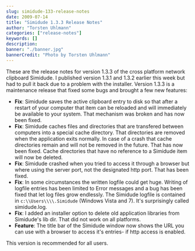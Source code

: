 ```yaml
---
slug: simidude-133-release-notes
date: 2009-07-14
title: "Simidude 1.3.3 Release Notes"
author: "Torsten Uhlmann"
categories: ["release-notes"]
keywords: []
description:
banner: "./banner.jpg"
bannerCredit: "Photo by Torsten Uhlmann"
---
```


These are the release notes for version 1.3.3 of the cross platform network clipboard Simidude. I published version 1.3.1 and 1.3.2 earlier this week but had to pull it back due to a problem with the installer. Version 1.3.3 is a maintenance release that fixed some bugs and brought a few new features:

-   **Fix**: Simidude saves the active clipboard entry to disk so that after a restart of your computer that item can be reloaded and will immediately be available to your system. That mechanism was broken and has now been fixed.
-   **Fix**: Simidude caches files and directories that are transfered between computers into a special cache directory. That directories are removed when the application exits normally. In case of a crash that cache directories remain and will not be removed in the future. That has now been fixed. Cache directories that have no reference to a Simidude item will now be deleted.
-   **Fix**: Simidude crashed when you tried to access it through a browser but where using the server port, not the designated http port. That has been fixed.
-   **Fix**: In some circumstances the written logfile could get huge. Writing of logfile entries has been limited to Error messages and a bug has been fixed that let log files grow endlessly. The Simidude logfile is contained in `c:\\Users\\\\.Simidude` (Windows Vista and 7). It's surprisingly called simidude.log.
-   **Fix**: I added an installer option to delete old application libraries from Simidude's lib dir. That did not work on all platforms.
-   **Feature**: The title bar of the Simidude window now shows the URL you can use with a browser to access it's entries- if http access is enabled.

This version is recommended for all users.

